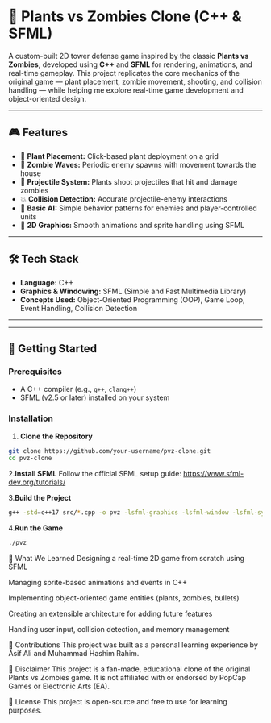 # 🌱 Plants vs Zombies Clone (C++ & SFML)

A custom-built 2D tower defense game inspired by the classic **Plants vs Zombies**, developed using **C++** and **SFML** for rendering, animations, and real-time gameplay. This project replicates the core mechanics of the original game — plant placement, zombie movement, shooting, and collision handling — while helping me explore real-time game development and object-oriented design.

---

## 🎮 Features

- 🌻 **Plant Placement:** Click-based plant deployment on a grid
- 🧟 **Zombie Waves:** Periodic enemy spawns with movement towards the house
- 🔫 **Projectile System:** Plants shoot projectiles that hit and damage zombies
- 💥 **Collision Detection:** Accurate projectile-enemy interactions
- 🧠 **Basic AI:** Simple behavior patterns for enemies and player-controlled units
- 🎨 **2D Graphics:** Smooth animations and sprite handling using SFML

---

## 🛠️ Tech Stack

- **Language:** C++
- **Graphics & Windowing:** SFML (Simple and Fast Multimedia Library)
- **Concepts Used:** Object-Oriented Programming (OOP), Game Loop, Event Handling, Collision Detection

---
---

## 🚀 Getting Started

### Prerequisites

- A C++ compiler (e.g., `g++`, `clang++`)
- SFML (v2.5 or later) installed on your system

### Installation

1. **Clone the Repository**

```bash
git clone https://github.com/your-username/pvz-clone.git
cd pvz-clone
```
2.**Install SFML**
Follow the official SFML setup guide: https://www.sfml-dev.org/tutorials/

3.**Build the Project**

```bash
g++ -std=c++17 src/*.cpp -o pvz -lsfml-graphics -lsfml-window -lsfml-system
```

4.**Run the Game**

```bash
./pvz
```

🧠 What We Learned
Designing a real-time 2D game from scratch using SFML

Managing sprite-based animations and events in C++

Implementing object-oriented game entities (plants, zombies, bullets)

Creating an extensible architecture for adding future features

Handling user input, collision detection, and memory management

🤝 Contributions
This project was built as a personal learning experience by Asif Ali and Muhammad Hashim Rahim.

📃 Disclaimer
This project is a fan-made, educational clone of the original Plants vs Zombies game.
It is not affiliated with or endorsed by PopCap Games or Electronic Arts (EA).

📌 License
This project is open-source and free to use for learning purposes.

